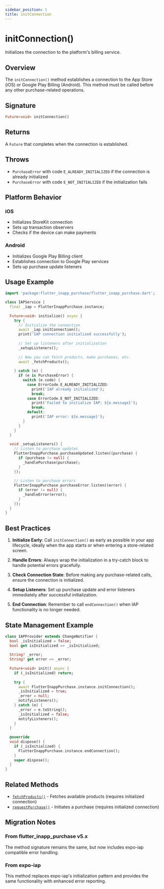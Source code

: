 ```yaml
---
sidebar_position: 1
title: initConnection
---
```


# initConnection()

Initializes the connection to the platform's billing service.

## Overview

The `initConnection()` method establishes a connection to the App Store (iOS) or Google Play Billing (Android). This method must be called before any other purchase-related operations.

## Signature

```dart
Future<void> initConnection()
```

## Returns

A `Future` that completes when the connection is established.

## Throws

- `PurchaseError` with code `E_ALREADY_INITIALIZED` if the connection is already initialized
- `PurchaseError` with code `E_NOT_INITIALIZED` if the initialization fails

## Platform Behavior

### iOS
- Initializes StoreKit connection
- Sets up transaction observers
- Checks if the device can make payments

### Android
- Initializes Google Play Billing client
- Establishes connection to Google Play services
- Sets up purchase update listeners

## Usage Example

```dart
import 'package:flutter_inapp_purchase/flutter_inapp_purchase.dart';

class IAPService {
  final _iap = FlutterInappPurchase.instance;
  
  Future<void> initialize() async {
    try {
      // Initialize the connection
      await _iap.initConnection();
      print('IAP connection initialized successfully');
      
      // Set up listeners after initialization
      _setupListeners();
      
      // Now you can fetch products, make purchases, etc.
      await _fetchProducts();
      
    } catch (e) {
      if (e is PurchaseError) {
        switch (e.code) {
          case ErrorCode.E_ALREADY_INITIALIZED:
            print('IAP already initialized');
            break;
          case ErrorCode.E_NOT_INITIALIZED:
            print('Failed to initialize IAP: ${e.message}');
            break;
          default:
            print('IAP error: ${e.message}');
        }
      }
    }
  }
  
  void _setupListeners() {
    // Listen to purchase updates
    FlutterInappPurchase.purchaseUpdated.listen((purchase) {
      if (purchase != null) {
        _handlePurchase(purchase);
      }
    });
    
    // Listen to purchase errors
    FlutterInappPurchase.purchaseError.listen((error) {
      if (error != null) {
        _handleError(error);
      }
    });
  }
}
```

## Best Practices

1. **Initialize Early**: Call `initConnection()` as early as possible in your app lifecycle, ideally when the app starts or when entering a store-related screen.

2. **Handle Errors**: Always wrap the initialization in a try-catch block to handle potential errors gracefully.

3. **Check Connection State**: Before making any purchase-related calls, ensure the connection is initialized.

4. **Setup Listeners**: Set up purchase update and error listeners immediately after successful initialization.

5. **End Connection**: Remember to call `endConnection()` when IAP functionality is no longer needed.

## State Management Example

```dart
class IAPProvider extends ChangeNotifier {
  bool _isInitialized = false;
  bool get isInitialized => _isInitialized;
  
  String? _error;
  String? get error => _error;
  
  Future<void> init() async {
    if (_isInitialized) return;
    
    try {
      await FlutterInappPurchase.instance.initConnection();
      _isInitialized = true;
      _error = null;
      notifyListeners();
    } catch (e) {
      _error = e.toString();
      _isInitialized = false;
      notifyListeners();
    }
  }
  
  @override
  void dispose() {
    if (_isInitialized) {
      FlutterInappPurchase.instance.endConnection();
    }
    super.dispose();
  }
}
```

## Related Methods

- [`fetchProducts()`](./get-products.md) - Fetches available products (requires initialized connection)
- [`requestPurchase()`](./request-purchase.md) - Initiates a purchase (requires initialized connection)

## Migration Notes

### From flutter_inapp_purchase v5.x
The method signature remains the same, but now includes expo-iap compatible error handling.

### From expo-iap
This method replaces expo-iap's initialization pattern and provides the same functionality with enhanced error reporting.
